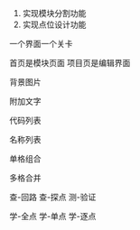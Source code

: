 1. 实现模块分割功能
2. 实现点位设计功能

一个界面一个关卡

首页是模块页面
项目页是编辑界面

背景图片

附加文字

代码列表

名称列表

单格组合

多格合并

查-回路
查-探点
测-验证

学-全点
学-单点
学-逐点
